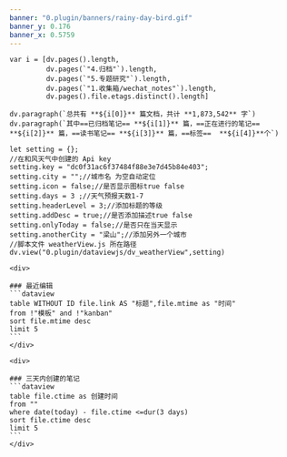 ```yaml
---
banner: "0.plugin/banners/rainy-day-bird.gif"
banner_y: 0.176
banner_x: 0.5759
---
```


```dataviewjs
var i = [dv.pages().length,
		 dv.pages(`"4.归档"`).length,
		 dv.pages(`"5.专题研究"`).length,
		 dv.pages(`"1.收集箱/wechat_notes"`).length,
		 dv.pages().file.etags.distinct().length]

dv.paragraph(`总共有 **${i[0]}** 篇文档，共计 **1,873,542** 字`)
dv.paragraph(`其中==已归档笔记== **${i[1]}** 篇，==正在进行的笔记== **${i[2]}** 篇，==读书笔记== **${i[3]}** 篇，==标签==  **${i[4]}**个`)

```


```dataviewjs
let setting = {};
//在和风天气中创建的 Api key
setting.key = "dc0f31ac6f37484f88e3e7d45b84e403";
setting.city = "";//城市名 为空自动定位
setting.icon = false;//是否显示图标true false
setting.days = 3 ;//天气预报天数1-7
setting.headerLevel = 3;//添加标题的等级
setting.addDesc = true;//是否添加描述true false
setting.onlyToday = false;//是否只在当天显示
setting.anotherCity = "梁山";//添加另外一个城市
//脚本文件 weatherView.js 所在路径
dv.view("0.plugin/dataviewjs/dv_weatherView",setting)
```

````ad-flex
<div>

### 最近编辑
```dataview
table WITHOUT ID file.link AS "标题",file.mtime as "时间"
from !"模板" and !"kanban"
sort file.mtime desc
limit 5
```
</div>

<div>

### 三天内创建的笔记
```dataview
table file.ctime as 创建时间
from ""
where date(today) - file.ctime <=dur(3 days)
sort file.ctime desc
limit 5
```
</div>
````
